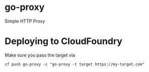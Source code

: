 # go-proxy
Simple HTTP Proxy


# Deploying to CloudFoundry

Make sure you pass the target via

```
cf push go-proxy -c "go-proxy -t target https://my-target.com"
```
